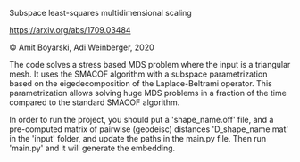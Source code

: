 Subspace least-squares multidimensional scaling

https://arxiv.org/abs/1709.03484

© Amit Boyarski, Adi Weinberger, 2020

The code solves a stress based MDS problem where the input is a triangular mesh. It uses the SMACOF algorithm with a subspace parametrization based on the eigedecomposition of the Laplace-Beltrami operator. This parametrization allows solving huge MDS problems in a fraction of the time compared to the standard SMACOF algorithm.

In order to run the project, you should put a 'shape_name.off' file, and a pre-computed matrix of pairwise (geodeisc) distances 'D_shape_name.mat' in the 'input' folder, and update the paths in the main.py file.  Then run 'main.py' and it will generate the embedding.
